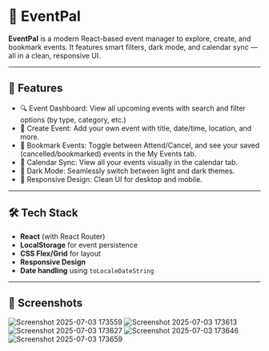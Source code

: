 # 🌟 EventPal

**EventPal** is a modern React-based event manager to explore, create, and bookmark events. It features smart filters, dark mode, and calendar sync — all in a clean, responsive UI.

---

## 🚀 Features
- 🔍 Event Dashboard: View all upcoming events with search and filter options (by type, category, etc.)
- 📝 Create Event: Add your own event with title, date/time, location, and more.
- 📌 Bookmark Events: Toggle between Attend/Cancel, and see your saved (cancelled/bookmarked) events in the My Events tab.
- 📅 Calendar Sync: View all your events visually in the calendar tab.
- 🌙 Dark Mode: Seamlessly switch between light and dark themes.
- 📱 Responsive Design: Clean UI for desktop and mobile.
---
## 🛠 Tech Stack

- **React** (with React Router)
- **LocalStorage** for event persistence
- **CSS Flex/Grid** for layout
- **Responsive Design**
- **Date handling** using `toLocaleDateString`
---
## 📸 Screenshots
![Screenshot 2025-07-03 173559](https://github.com/user-attachments/assets/d463770b-22e9-416d-9db7-6f176b8c078c)
![Screenshot 2025-07-03 173613](https://github.com/user-attachments/assets/018cb4fe-12a9-4902-8bf5-5cb83da6d5d4)
![Screenshot 2025-07-03 173627](https://github.com/user-attachments/assets/9719a16a-f454-41f6-9547-6eabbe974f9d)
![Screenshot 2025-07-03 173646](https://github.com/user-attachments/assets/b416621b-f899-4f63-a63e-d8fab2a1bf45)
![Screenshot 2025-07-03 173659](https://github.com/user-attachments/assets/b09a0946-173e-4605-9b9a-a6fc1ba4e3a5)
